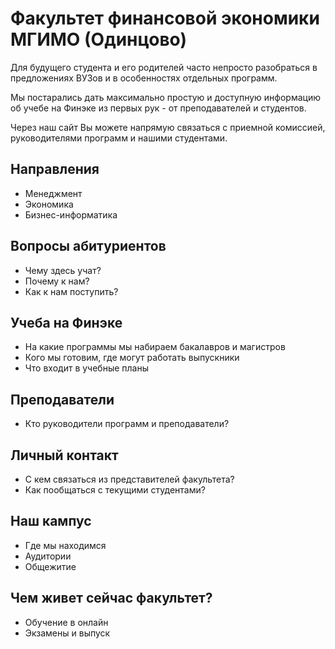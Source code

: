 # Факультет финансовой экономики МГИМО (Одинцово)

Для будущего студента и его родителей часто непросто разобраться в 
предложениях ВУЗов и в особенностях отдельных программ. 

Мы постарались дать максимально простую и доступную информацию об учебе
на Финэке из первых рук - от преподавателей и студентов.

Через наш сайт Вы можете напрямую связаться с приемной комиссией, 
руководителями программ и нашими студентами.

## Направления

- Менеджмент
- Экономика
- Бизнес-информатика

## Вопросы абитуриентов

- Чему здесь учат?
- Почему к нам?
- Как к нам поступить?

## Учеба на Финэке

- На какие программы мы набираем бакалавров и магистров
- Кого мы готовим, где могут работать выпускники
- Что входит в учебные планы

## Преподаватели

- Кто руководители программ и преподаватели?  

## Личный контакт

- С кем связаться из представителей факультета?
- Как пообщаться с текущими студентами?

## Наш кампус

- Где мы находимся
- Аудитории
- Общежитие

## Чем живет сейчас факультет?

- Обучение в онлайн
- Экзамены и выпуск 
